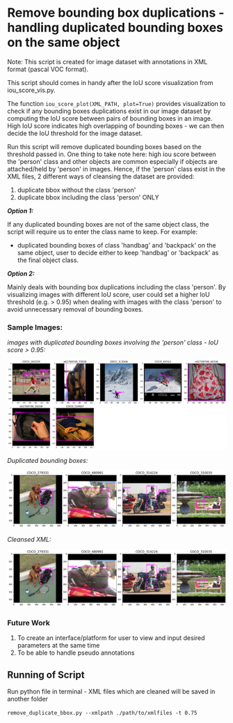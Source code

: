 # Remove bounding box duplications - handling duplicated bounding boxes on the same object
Note: This script is created for image dataset with annotations in XML format (pascal VOC format).

This script should comes in handy after the IoU score visualization from iou_score_vis.py.

The function `iou_score_plot(XML_PATH, plot=True)` provides visualization to check if any bounding boxes duplications exist in our image dataset by computing the IoU score between pairs of bounding boxes in an image. High IoU score indicates high overlapping of bounding boxes - we can then decide the IoU threshold for the image dataset.

Run this script will remove duplicated bounding boxes based on the threshold passed in. One thing to take note here: high iou score between the 'person' class and other objects are common especially if objects are attached/held by 'person' in images. Hence, if the 'person' class exist in the XML files, 2 different ways of cleansing the dataset are provided:

1. duplicate bbox without the class 'person'
2. duplicate bbox including the class 'person' ONLY

***Option 1:***

If any duplicated bounding boxes are not of the same object class, the script will require us to enter the class name to keep. For example:
- duplicated bounding boxes of class 'handbag' and 'backpack' on the same object, user to decide either to keep 'handbag' or 'backpack' as the final object class.

***Option 2:***

Mainly deals with bounding box duplications including the class 'person'. By visualizing images with different IoU score, user could set a higher IoU threshold (e.g. > 0.95) when dealing with images with the class 'person' to avoid unnecessary removal of bounding boxes.

### Sample Images:
*images with duplicated bounding boxes involving the 'person' class - IoU score > 0.95:*

![](png/person9500.png)

*Duplicated bounding boxes:*

![](png/duplicated_annotations.png)

*Cleansed XML:*

![](png/removed_duplications.png)


### Future Work
1. To create an interface/platform for user to view and input desired parameters at the same time
2. To be able to handle pseudo annotations

## Running of Script
Run python file in terminal - XML files which are cleaned will be saved in another folder

`remove_duplicate_bbox.py --xmlpath ./path/to/xmlfiles -t 0.75`